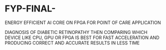 # FYP-FINAL-
ENERGY EFFICIENT AI CORE ON FPGA FOR POINT OF CARE APPLICATION

DIAGNOSIS OF DIABETIC RETINOPATHY THEN COMPARING WHICH DEVICE LIKE CPU, GPU OR FPGA IS BEST FOR FAST ACCELERATION AND PRODUCING CORRECT AND ACCURATE RESULTS IN LESS TIME
